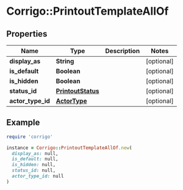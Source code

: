 # Corrigo::PrintoutTemplateAllOf

## Properties

| Name | Type | Description | Notes |
| ---- | ---- | ----------- | ----- |
| **display_as** | **String** |  | [optional] |
| **is_default** | **Boolean** |  | [optional] |
| **is_hidden** | **Boolean** |  | [optional] |
| **status_id** | [**PrintoutStatus**](PrintoutStatus.md) |  | [optional] |
| **actor_type_id** | [**ActorType**](ActorType.md) |  | [optional] |

## Example

```ruby
require 'corrigo'

instance = Corrigo::PrintoutTemplateAllOf.new(
  display_as: null,
  is_default: null,
  is_hidden: null,
  status_id: null,
  actor_type_id: null
)
```

